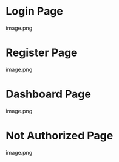 # Login Page
image.png

# Register Page
image.png

# Dashboard Page
image.png

# Not Authorized Page
image.png
